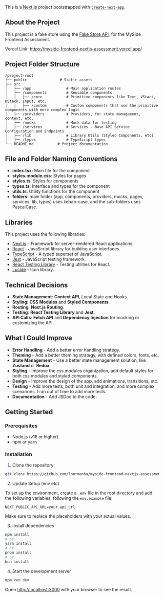 This is a [Next.js](https://nextjs.org) project bootstrapped with [`create-next-app`](https://nextjs.org/docs/app/api-reference/cli/create-next-app).

## About the Project

This project is a fake store using the [Fake Store API](https://fakestoreapi.com/), for the MySide Frontend Assessment.

Vercel Link: https://myside-frontend-nextjs-assessment.vercel.app/

## Project Folder Structure

```
/project-root
├── public               # Static assets
├── src
│   ├── /app                # Main application routes
│   ├── /components         # Reusable components
│   │   ├── /core           # Primitive components like Text, VStack, HStack, Input, etc.
│   │   ├── /custom         # Custom components that use the primitive components with more complex logic
│   ├── /providers          # Providers, for state management, context, etc.
│   ├── /mocks              # Mock data for testing
│   ├── /services           # Services - Base API Service Configuration and Endpoints
│   ├── /lib                # Library Utils (Styled Components, etc)
│   ├── /types              # TypeScript types
└── README.md           # Project documentation
```

## File and Folder Naming Conventions

- **index.tsx**: Main file for the component
- **styles.module.css**: Styles for pages
- **styles.ts**: Styles for components
- **types.ts**: Interface and types for the component
- **utils.ts**: Utility functions for the component
- **folders**: main folder (app, components, providers, mocks, pages, services, lib, types) uses kebab-case, and the sub-folders uses PascalCase.

## Libraries

This project uses the following libraries:

- [Next.js](https://nextjs.org) - Framework for server-rendered React applications.
- [React](https://reactjs.org) - JavaScript library for building user interfaces.
- [TypeScript](https://www.typescriptlang.org/) - A typed superset of JavaScript.
- [Jest](https://jestjs.io/) - JavaScript testing framework.
- [React Testing Library](https://testing-library.com/docs/react-testing-library/intro) - Testing utilities for React.
- [Lucide](https://lucide.dev/) - Icon library.

## Technical Decisions

- **State Management**: **Context API**, Local State and Hooks.
- **Styling**: **CSS Modules** and **Styled Components**.
- **Routing**: **Next.js Routing**.
- **Testing**: **React Testing Library** and **Jest**.
- **API Calls**: **Fetch API** and **Dependency Injection** for mocking or customizing the API.

## What I Could Improve

- **Error Handling** - Add a better error handling strategy.
- **Theming** - Add a better theming strategy, with defined colors, fonts, etc.
- **State Management** - Use a better state management solution, like **Zustand** or **Redux**.
- **Styling** - Improve the css.modules organization, add default styles for both css modules and styled components.
- **Design** - Improve the design of the app, add animations, transitions, etc.
- **Testing** - Add more tests, both unit and integration, and more complex scenarions. I ran out of time to add more tests.
- **Documentation** - Add JSDoc to the code.

## Getting Started

### Prerequisites

- Node.js (v18 or higher)
- npm or yarn

### Installation

1. Clone the repository

```bash
git clone https://github.com/lnormanha/myside-frontend-nextjs-assessment.git
```

2. Update Setup (env etc)

To set up the environment, create a `.env` file in the root directory and add the following variables, following the `env.example` file:

```
NEXT_PUBLIC_API_URL=your_api_url
```

Make sure to replace the placeholders with your actual values.

3. Install dependencies

```bash
npm install
# or
yarn install
# or
pnpm install
# or
bun install
```

4. Start the development server

```bash
npm run dev
```

Open [http://localhost:3000](http://localhost:3000) with your browser to see the result.
